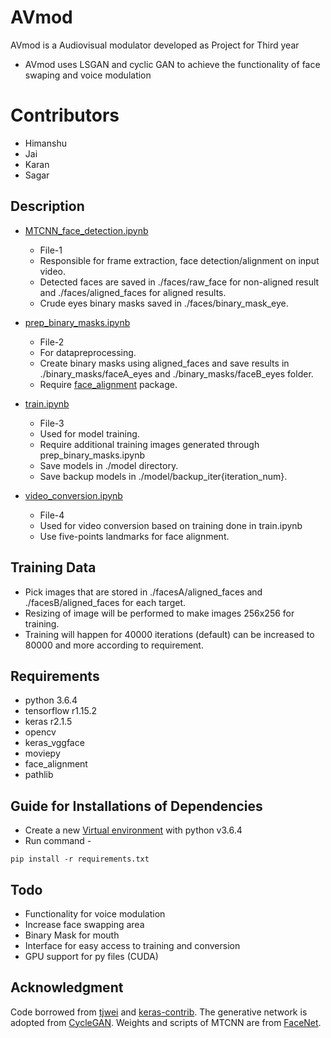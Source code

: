 # AVmod
AVmod is a Audiovisual modulator developed as Project for Third year

* AVmod uses LSGAN and cyclic GAN to achieve the functionality of face swaping and voice modulation
# Contributors 
* Himanshu
* Jai
* Karan
* Sagar
## Description
* [MTCNN_face_detection.ipynb](MTCNN_face_detection.ipynb)
  * File-1 
  * Responsible for frame extraction, face detection/alignment on input video.
  * Detected faces are saved in ./faces/raw_face for non-aligned result and ./faces/aligned_faces for aligned results.
  * Crude eyes binary masks saved in ./faces/binary_mask_eye.
  
* [prep_binary_masks.ipynb](prep_binary_masks.ipynb)
  * File-2 
  * For datapreprocessing.
  * Create binary masks using aligned_faces and save results in ./binary_masks/faceA_eyes and ./binary_masks/faceB_eyes folder.
  * Require [face_alignment](https://github.com/1adrianb/face-alignment) package.
  
* [train.ipynb](train.ipynb)
  * File-3 
  * Used for model training.
  * Require additional training images generated through prep_binary_masks.ipynb
  * Save models in ./model directory.
  * Save backup models in ./model/backup_iter{iteration_num}.

* [video_conversion.ipynb](video_conversion.ipynb)
  * File-4 
  * Used for video conversion based on training done in train.ipynb
  * Use  five-points landmarks for face alignment.

## Training Data
* Pick images that are stored in ./facesA/aligned_faces and ./facesB/aligned_faces for each target.
* Resizing of image will be performed to make images 256x256 for training.
* Training will happen for 40000 iterations (default) can be increased to 80000 and more according to requirement.

## Requirements
* python 3.6.4
* tensorflow r1.15.2
* keras r2.1.5
* opencv
* keras_vggface
* moviepy
* face_alignment
* pathlib</br>

## Guide for Installations of Dependencies
* Create a new [Virtual environment](https://docs.python.org/3/library/venv.html) with python v3.6.4
* Run command - 
```
pip install -r requirements.txt
```

## Todo
* Functionality for voice modulation
* Increase face swapping area
* Binary Mask for mouth
* Interface for easy access to training and conversion
* GPU support for py files (CUDA)

## Acknowledgment
Code borrowed from [tjwei](https://github.com/tjwei/GANotebooks) and [keras-contrib](https://github.com/keras-team/keras-contrib/blob/master/examples/improved_wgan.py). The generative network is adopted from [CycleGAN](https://github.com/junyanz/pytorch-CycleGAN-and-pix2pix). Weights and scripts of MTCNN are from [FaceNet](https://github.com/davidsandberg/facenet).

